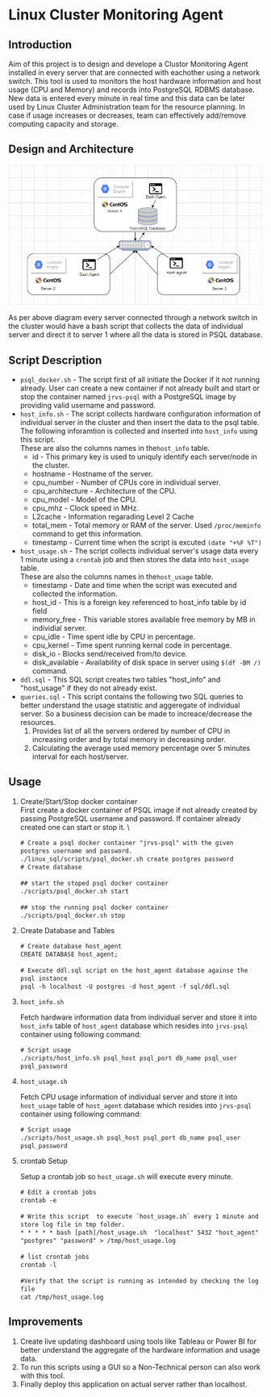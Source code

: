 # Linux Cluster Monitoring Agent
## Introduction
Aim of this project is to design and develope a Clustor Monitoring Agent installed in every server that are connected with eachother using a network switch. This tool is used to monitors the host hardware information and host usage (CPU and Memory) and records into PostgreSQL RDBMS database. New data is entered every minute in real time and this data can be later used by Linux Cluster Administration team for the resource planning. In case if usage increases or decreases, team can effectively add/remove computing capacity and storage.

## Design and Architecture
![Architecture](./assets/Linux_SQL_Design.PNG)

As per above diagram every server connected through a network switch in the cluster would have a bash script that collects the data of individual server and direct it to server 1 where all the data is stored in PSQL database.

## Script Description
* `psql_docker.sh` - The script first of all initiate the Docker if it not running already. User can create a new container if not already built and start or stop the container named `jrvs-psql` with a PostgreSQL image by providing valid username and password.
* `host_info.sh` - The script collects hardware configuration information of individual server in the cluster and then insert the data to the psql table. The following inforamtion is collected and inserted into `host_info` using this script. \
These are also the columns names in the`host_info` table. 
    * id - This primary key is used to uniquly identify each server/node in the cluster.
    * hostname - Hostname of the server.
    * cpu_number - Number of CPUs core in individual server.
    * cpu_architecture - Architecture of the CPU.
    * cpu_model - Model of the CPU.
    * cpu_mhz - Clock speed in MHz.
    * L2cache - Information regarading Level 2 Cache
    * total_mem - Total memory or RAM of the server. Used `/proc/meminfo` command to get this information.
    * timestamp - Current time when the script is excuted `(date "+%F %T")`
* `host_usage.sh` - The script collects individual server's usage data every 1 minute using a `crontab` job and then stores the data into `host_usage` table. \
These are also the columns names in the`host_usage` table. 
    * timestamp - Date and time when the script was executed and collected the information.
    * host_id - This is a foreign key referenced to host_info table by id field
    * memory_free - This variable stores available free memory by MB in individial server.
    * cpu_idle - Time spent idle by CPU in percentage.
    * cpu_kernel - Time spent running kernal code in percentage.
    * disk_io - Blocks send/received from/to device.
    * disk_available - Availability of disk space in server using `$(df -BM /)` command.
* `ddl.sql` - This SQL script creates two tables "host_info" and "host_usage" if they do not already exist.
* `queries.sql` - This script contains the following two SQL queries to better understand the usage statistic and aggeregate of individual server. So a business decision can be made to increace/decrease the resources.
     1) Provides list of all the servers ordered by number of CPU in increasing order and by total memory in decreasing order.
     2) Calculating the average used memory percentage over 5 minutes interval for each host/server.

## Usage

1) Create/Start/Stop docker container \
First create a docker container of PSQL image if not already created by passing PostgreSQL username and password. If container already created one can start or stop it. \
    ```
    # Create a psql docker container "jrvs-psql" with the given postgres username and password.
    ./linux_sql/scripts/psql_docker.sh create postgres password
    # Create database
    
    ## start the stoped psql docker container
    ./scripts/psql_docker.sh start
    
    ## stop the running psql docker container
    ./scripts/psql_docker.sh stop
    ```
2) Create Database and Tables
    ```
    # Create database host_agent
    CREATE DATABASE host_agent;
   
    # Execute ddl.sql script on the host_agent database againse the psql instance
    psql -h localhost -U postgres -d host_agent -f sql/ddl.sql    
    ```
3) `host_info.sh`

    Fetch hardware information data from individual server and store it into `host_info` table of `host_agent` database which resides into `jrvs-psql` container using following command:
    ```
    # Script usage
    ./scripts/host_info.sh psql_host psql_port db_name psql_user psql_password
    ```
4) `host_usage.sh`
   
    Fetch CPU usage information of individual server and store it into `host_usage` table of `host_agent` database which resides into `jrvs-psql` container using following command:
    ```
    # Script usage
    ./scripts/host_usage.sh psql_host psql_port db_name psql_user psql_password
    ```
5) crontab Setup
   
      Setup a crontab job so `host_usage.sh` will execute every minute.
      ```
      # Edit a crontab jobs
      crontab -e
      
      # Write this script  to execute `host_usage.sh` every 1 minute and store log file in tmp folder.
      * * * * * bash [path]/host_usage.sh  "localhost" 5432 "host_agent" "postgres" "password" > /tmp/host_usage.log
      
      # list crontab jobs
      crontab -l
      
      #Verify that the script is running as intended by checking the log file
      cat /tmp/host_usage.log
      ```
## Improvements
1) Create live updating dashboard using tools like Tableau or Power BI for better understand the aggregate of the hardware information and usage data.
2) To run this scripts using a GUI so a Non-Technical person can also work with this tool.
3) Finally deploy this application on actual server rather than localhost.